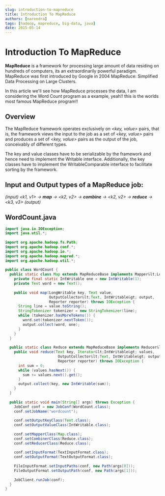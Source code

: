 ```yaml
---
slug: introduction-to-mapreduce
title: Introduction To MapReduce
authors: [narendra]
tags: [hadoop, mapreduce, big-data, java]
date: 2015-05-14
---
```


# Introduction To MapReduce

**MapReduce** is a framework for processing large amount of data residing on hundreds of computers, its an extraordinarily powerful paradigm. MapReduce was first introduced by Google in 2004 MapReduce: Simplified Data Processing on Large Clusters.

In this article we'll see how MapReduce processes the data, I am considering the Word Count program as a example, yeah!! this is the worlds most famous MapReduce program!!

## Overview

The MapReduce framework operates exclusively on *&lt;key, value&gt;* pairs, that is, the framework views the input to the job as a set of *&lt;key, value&gt;* pairs and produces a set of *&lt;key, value&gt;* pairs as the output of the job, conceivably of different types.

The key and value classes have to be serializable by the framework and hence need to implement the Writable interface. Additionally, the key classes have to implement the WritableComparable interface to facilitate sorting by the framework.

## Input and Output types of a MapReduce job:

*(input) &lt;k1, v1&gt; -> **map** -> &lt;k2, v2&gt; -> **combine** -> &lt;k2, v2&gt; -> **reduce** -> &lt;k3, v3&gt; (output)*

## WordCount.java

```java
import java.io.IOException;
import java.util.*;
 
import org.apache.hadoop.fs.Path;
import org.apache.hadoop.conf.*;
import org.apache.hadoop.io.*;
import org.apache.hadoop.mapred.*;
import org.apache.hadoop.util.*;
 
public class WordCount {
  public static class Map extends MapReduceBase implements Mapper&lt;LongWritable, Text, Text, IntWritable&gt; {
    private final static IntWritable one = new IntWritable(1);
    private Text word = new Text();
  
    public void map(LongWritable key, Text value, 
                    OutputCollector&lt;Text, IntWritable&gt; output, 
                    Reporter reporter) throws IOException {
      String line = value.toString();
      StringTokenizer tokenizer = new StringTokenizer(line);
      while (tokenizer.hasMoreTokens()) {
        word.set(tokenizer.nextToken());
        output.collect(word, one);
      }
    }
  }
  
  public static class Reduce extends MapReduceBase implements Reducer&lt;Text, IntWritable, Text, IntWritable&gt; {
    public void reduce(Text key, Iterator&lt;IntWritable&gt; values, 
                        OutputCollector&lt;Text, IntWritable&gt; output, 
                        Reporter reporter) throws IOException {
      int sum = 0;
      while (values.hasNext()) {
        sum += values.next().get();
      }
      output.collect(key, new IntWritable(sum));
    }
  }
  
  public static void main(String[] args) throws Exception {
    JobConf conf = new JobConf(WordCount.class);
    conf.setJobName("wordcount");
    
    conf.setOutputKeyClass(Text.class);
    conf.setOutputValueClass(IntWritable.class);
    
    conf.setMapperClass(Map.class);
    conf.setCombinerClass(Reduce.class);
    conf.setReducerClass(Reduce.class);
    
    conf.setInputFormat(TextInputFormat.class);
    conf.setOutputFormat(TextOutputFormat.class);
    
    FileInputFormat.setInputPaths(conf, new Path(args[0]));
    FileOutputFormat.setOutputPath(conf, new Path(args[1]));
    
    JobClient.runJob(conf);
  }
}
```
